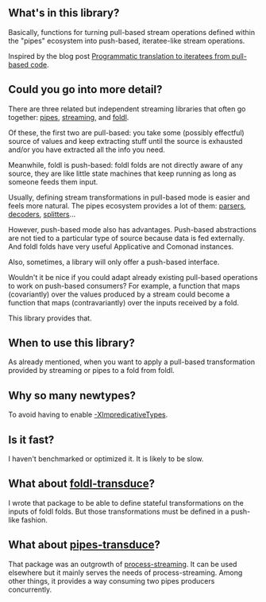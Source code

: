 ## What's in this library?

Basically, functions for turning pull-based stream operations defined within
the "pipes" ecosystem into push-based, iteratee-like stream operations. 

Inspired by the blog post [Programmatic translation to iteratees from pull-based code](http://pchiusano.blogspot.com.es/2011/12/programmatic-translation-to-iteratees.html).

## Could you go into more detail?

There are three related but independent streaming libraries that often go
together: [pipes](http://hackage.haskell.org/package/pipes), [streaming](http://hackage.haskell.org/package/streaming), and [foldl](http://hackage.haskell.org/package/foldl).

Of these, the first two are pull-based: you take some (possibly effectful)
source of values and keep extracting stuff until the source is exhausted and/or
you have extracted all the info you need.

Meanwhile, foldl is push-based: foldl folds are not directly aware of any
source, they are like little state machines that keep running as long as
someone feeds them input. 

Usually, defining stream transformations in pull-based mode is easier and feels
more natural. The pipes ecosystem provides a lot of them:
[parsers](http://hackage.haskell.org/package/pipes-parse),
[decoders](http://hackage.haskell.org/package/pipes-text),
[splitters](http://hackage.haskell.org/package/pipes-group)...

However, push-based mode also has advantages. Push-based abstractions are not
tied to a particular type of source because data is fed externally. And foldl
folds have very useful Applicative and Comonad instances. 

Also, sometimes, a library will only offer a push-based interface. 

Wouldn't it be nice if you could adapt already existing pull-based operations
to work on push-based consumers? For example, a function that maps
(covariantly) over the values produced by a stream could become a function that
maps (contravariantly) over the inputs received by a fold. 

This library provides that.

## When to use this library?

As already mentioned, when you want to apply a pull-based transformation
provided by streaming or pipes to a fold from foldl.

## Why so many newtypes?

To avoid having to enable [-XImpredicativeTypes](https://downloads.haskell.org/~ghc/latest/docs/html/users_guide/glasgow_exts.html#impredicative-polymorphism).

## Is it fast?

I haven't benchmarked or optimized it. It is likely to be slow.

## What about [foldl-transduce](http://hackage.haskell.org/package/foldl-transduce)?

I wrote that package to be able to define stateful transformations on the
inputs of foldl folds. But those transformations must be defined in a push-like
fashion.

## What about [pipes-transduce](http://hackage.haskell.org/package/pipes-transduce)?

That package was an outgrowth of
[process-streaming](http://hackage.haskell.org/package/pipes-transduce). It can
be used elsewhere but it mainly serves the needs of process-streaming. Among
other things, it provides a way consuming two pipes producers concurrently.

